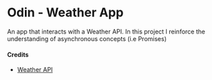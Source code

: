 # Odin - Weather App
An app that interacts with a Weather API.
In this project I reinforce the understanding of asynchronous concepts (i.e Promises) 

#### Credits
* [Weather API](https://www.weatherapi.com)